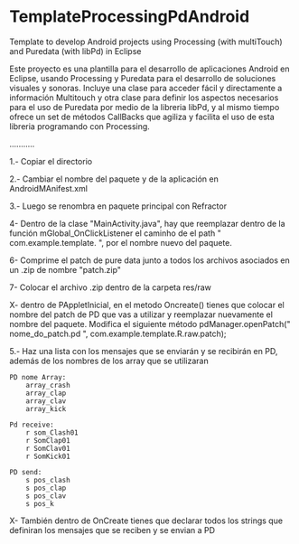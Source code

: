 TemplateProcessingPdAndroid
===========================

Template to develop Android projects using Processing (with multiTouch) and Puredata (with libPd) in Eclipse

Este proyecto es una plantilla para el desarrollo de aplicaciones Android en Eclipse, usando Processing y Puredata para el 
desarrollo de soluciones visuales y sonoras. Incluye una clase para acceder fácil y directamente a información Multitouch y
otra clase para definir los aspectos necesarios para el uso de Puredata por medio de la libreria libPd, y al mismo tiempo 
ofrece un set de métodos CallBacks que agiliza y facilita el uso de esta libreria programando con Processing.

...........

1.- Copiar el directorio

2.- Cambiar el nombre del paquete y de la aplicación en AndroidMAnifest.xml

3.- Luego se renombra en paquete principal con Refractor

4- Dentro de la clase "MainActivity.java", hay que reemplazar dentro de la función mGlobal_OnClickListener el 
caminho de el path " com.example.template. ", por el nombre nuevo del paquete.

6- Comprime el patch de pure data junto a todos los archivos asociados en un .zip de nombre "patch.zip"

7- Colocar el archivo .zip dentro de la carpeta res/raw 

X- dentro de PAppletInicial, en el metodo Oncreate() tienes que colocar el nombre del patch de PD que vas a utilizar
 y reemplazar nuevamente el nombre del paquete. 
 Modifica el siguiente método
 pdManager.openPatch(" nome_do_patch.pd ", com.example.template.R.raw.patch); 
 
5.- Haz una lista con los mensajes que se enviarán y se recibirán en PD, además de los nombres de los array
    que se utilizaran 

	PD nome Array:
		array_crash
		array_clap
		array_clav
		array_kick
		
	Pd receive:
		r som_Clash01
		r SomClap01
		r SomClav01
		r SomKick01
		
	PD send:
		s pos_clash
		s pos_clap
		s pos_clav
		s pos_k


 
 X- También dentro de OnCreate tienes que declarar todos los strings que definiran los mensajes que se 
 reciben y se envian a PD
 
 
